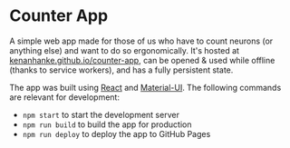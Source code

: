 # Counter App

A simple web app made for those of us who have to count neurons (or anything else) and
want to do so ergonomically. It's hosted at
[kenanhanke.github.io/counter-app](https://kenanhanke.github.io/counter-app/), can
be opened & used while offline (thanks to service workers), and has a fully persistent state.

The app was built using [React](https://reactjs.org/) and [Material-UI](https://material-ui.com/).
The following commands are relevant for development:

- `npm start` to start the development server
- `npm run build` to build the app for production
- `npm run deploy` to deploy the app to GitHub Pages
